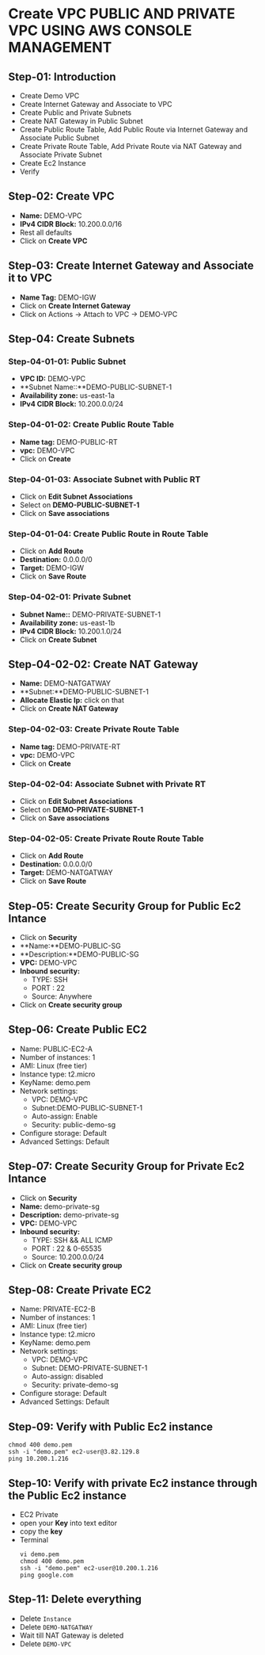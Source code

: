 # Create VPC PUBLIC AND PRIVATE VPC USING AWS CONSOLE MANAGEMENT
## Step-01: Introduction
- Create Demo VPC
- Create Internet Gateway and Associate to VPC
- Create Public and Private Subnets
- Create NAT Gateway in Public Subnet
- Create Public Route Table, Add Public Route via Internet Gateway and Associate Public Subnet
- Create Private Route Table, Add Private Route via NAT Gateway and Associate Private Subnet
- Create Ec2 Instance
- Verify 

## Step-02: Create VPC
- **Name:** DEMO-VPC
- **IPv4 CIDR Block:** 10.200.0.0/16
- Rest all defaults
- Click on **Create VPC**

## Step-03: Create Internet Gateway and Associate it to VPC
- **Name Tag:** DEMO-IGW
- Click on **Create Internet Gateway**
- Click on Actions -> Attach to VPC -> DEMO-VPC

## Step-04: Create Subnets
### Step-04-01-01: Public Subnet
- **VPC ID:** DEMO-VPC
- **Subnet Name::**DEMO-PUBLIC-SUBNET-1
- **Availability zone:** us-east-1a
- **IPv4 CIDR Block:** 10.200.0.0/24

### Step-04-01-02: Create Public Route Table
- **Name tag:** DEMO-PUBLIC-RT
- **vpc:** DEMO-VPC
- Click on **Create**

### Step-04-01-03: Associate Subnet with Public RT
- Click on **Edit Subnet Associations**
- Select on **DEMO-PUBLIC-SUBNET-1**
- Click on **Save associations**

### Step-04-01-04: Create Public Route in Route Table
- Click on **Add Route**
- **Destination:** 0.0.0.0/0
- **Target:** DEMO-IGW
- Click on **Save Route**


### Step-04-02-01: Private Subnet
- **Subnet Name::** DEMO-PRIVATE-SUBNET-1
- **Availability zone:** us-east-1b
- **IPv4 CIDR Block:** 10.200.1.0/24
- Click on **Create Subnet**

## Step-04-02-02:  Create NAT Gateway
- **Name:** DEMO-NATGATWAY
- **Subnet:**DEMO-PUBLIC-SUBNET-1
- **Allocate Elastic Ip:** click on that
- Click on **Create NAT Gateway**

### Step-04-02-03: Create Private Route Table
- **Name tag:** DEMO-PRIVATE-RT
- **vpc:** DEMO-VPC
- Click on **Create**

### Step-04-02-04:  Associate Subnet with Private RT
- Click on **Edit Subnet Associations**
- Select on **DEMO-PRIVATE-SUBNET-1**
- Click on **Save associations**

### Step-04-02-05: Create Private Route Route Table
- Click on **Add Route**
- **Destination:** 0.0.0.0/0
- **Target:** DEMO-NATGATWAY
- Click on **Save Route**

## Step-05: Create Security Group for Public Ec2 Intance
- Click on **Security**
- **Name:**DEMO-PUBLIC-SG
- **Description:**DEMO-PUBLIC-SG
- **VPC:** DEMO-VPC
- **Inbound security:**
    - TYPE: SSH 
    - PORT :  22 
    - Source: Anywhere
- Click on **Create security group**

## Step-06: Create Public EC2 
  - Name: PUBLIC-EC2-A
  - Number of instances: 1
  - AMI: Linux (free tier)
  - Instance type: t2.micro
  - KeyName: demo.pem
  - Network settings: 
    - VPC: DEMO-VPC
    - Subnet:DEMO-PUBLIC-SUBNET-1
    - Auto-assign: Enable
    - Security: public-demo-sg
  - Configure storage: Default
  - Advanced Settings: Default

## Step-07: Create Security Group for Private Ec2 Intance
- Click on **Security**
- **Name:** demo-private-sg
- **Description:** demo-private-sg
- **VPC:** DEMO-VPC
- **Inbound security:**
    - TYPE: SSH && ALL ICMP
    - PORT :  22  & 0-65535
    - Source: 10.200.0.0/24
- Click on **Create security group**

## Step-08: Create Private EC2 
  - Name: PRIVATE-EC2-B
  - Number of instances: 1
  - AMI: Linux (free tier)
  - Instance type: t2.micro
  - KeyName: demo.pem
  - Network settings: 
    - VPC: DEMO-VPC
    - Subnet: DEMO-PRIVATE-SUBNET-1
    - Auto-assign: disabled
    - Security: private-demo-sg
  - Configure storage: Default
  - Advanced Settings: Default

## Step-09: Verify with Public Ec2 instance 
 ``` 
 chmod 400 demo.pem 
 ssh -i "demo.pem" ec2-user@3.82.129.8 
 ping 10.200.1.216
 ```
## Step-10: Verify with private Ec2 instance through the Public Ec2 instance
- EC2 Private 
- open your **Key** into text editor 
- copy the **key**
- Terminal 
  ```
  vi demo.pem 
  chmod 400 demo.pem 
  ssh -i "demo.pem" ec2-user@10.200.1.216
  ping google.com
  ```
## Step-11: Delete everything
- Delete `Instance`
- Delete `DEMO-NATGATWAY`
- Wait till NAT Gateway is deleted
- Delete `DEMO-VPC`


